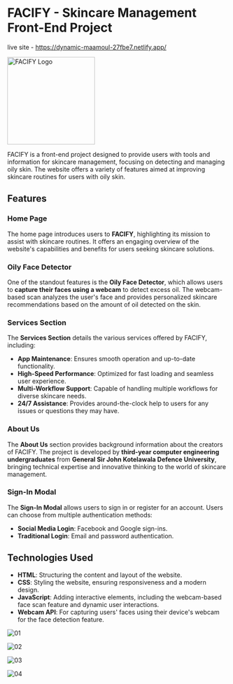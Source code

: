 # FACIFY - Skincare Management Front-End Project

live site - https://dynamic-maamoul-27fbe7.netlify.app/

<img src="https://github.com/user-attachments/assets/8665e2d8-b211-43a6-8932-33a79570dbce" alt="FACIFY Logo" width="200"/>

FACIFY is a front-end project designed to provide users with tools and information for skincare management, focusing on detecting and managing oily skin. The website offers a variety of features aimed at improving skincare routines for users with oily skin.

## Features

### Home Page
The home page introduces users to **FACIFY**, highlighting its mission to assist with skincare routines. It offers an engaging overview of the website's capabilities and benefits for users seeking skincare solutions.

### Oily Face Detector
One of the standout features is the **Oily Face Detector**, which allows users to **capture their faces using a webcam** to detect excess oil. The webcam-based scan analyzes the user's face and provides personalized skincare recommendations based on the amount of oil detected on the skin.

### Services Section
The **Services Section** details the various services offered by FACIFY, including:
- **App Maintenance**: Ensures smooth operation and up-to-date functionality.
- **High-Speed Performance**: Optimized for fast loading and seamless user experience.
- **Multi-Workflow Support**: Capable of handling multiple workflows for diverse skincare needs.
- **24/7 Assistance**: Provides around-the-clock help to users for any issues or questions they may have.

### About Us
The **About Us** section provides background information about the creators of FACIFY. The project is developed by **third-year computer engineering undergraduates** from **General Sir John Kotelawala Defence University**, bringing technical expertise and innovative thinking to the world of skincare management.

### Sign-In Modal
The **Sign-In Modal** allows users to sign in or register for an account. Users can choose from multiple authentication methods:
- **Social Media Login**: Facebook and Google sign-ins.
- **Traditional Login**: Email and password authentication.

## Technologies Used

- **HTML**: Structuring the content and layout of the website.
- **CSS**: Styling the website, ensuring responsiveness and a modern design.
- **JavaScript**: Adding interactive elements, including the webcam-based face scan feature and dynamic user interactions.
- **Webcam API**: For capturing users' faces using their device's webcam for the face detection feature.


![01](https://github.com/user-attachments/assets/b826fe91-ec84-4520-910e-6583269e7003)

![02](https://github.com/user-attachments/assets/56b9cb90-07bb-43a6-8474-d68d9597ddf1)

![03](https://github.com/user-attachments/assets/1225ec6d-b664-4b70-a89e-14522519ff63)

![04](https://github.com/user-attachments/assets/d67c5545-8686-4670-b37b-f3ecb172d812)

